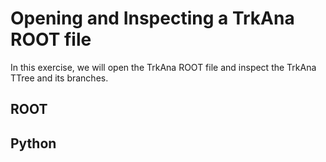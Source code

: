 # Opening and Inspecting a TrkAna ROOT file

In this exercise, we will open the TrkAna ROOT file and inspect the TrkAna TTree and its branches.

## ROOT

## Python
